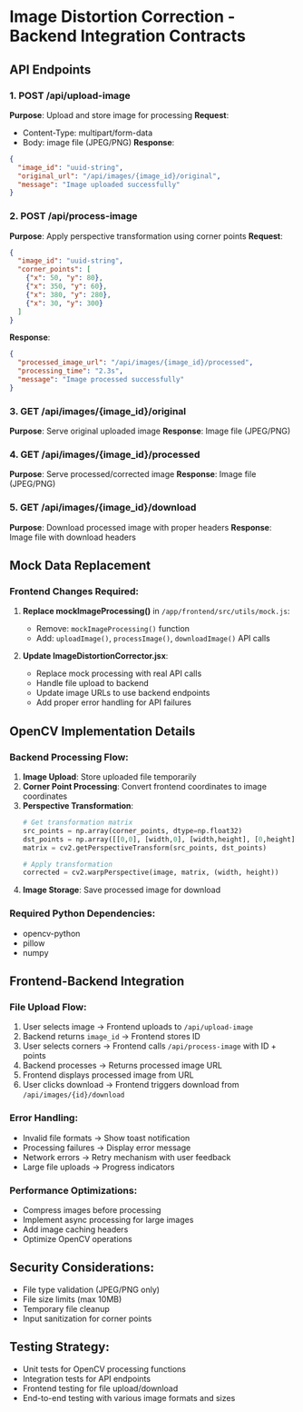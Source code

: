 # Image Distortion Correction - Backend Integration Contracts

## API Endpoints

### 1. POST /api/upload-image
**Purpose**: Upload and store image for processing
**Request**: 
- Content-Type: multipart/form-data
- Body: image file (JPEG/PNG)
**Response**:
```json
{
  "image_id": "uuid-string",
  "original_url": "/api/images/{image_id}/original",
  "message": "Image uploaded successfully"
}
```

### 2. POST /api/process-image
**Purpose**: Apply perspective transformation using corner points
**Request**:
```json
{
  "image_id": "uuid-string",
  "corner_points": [
    {"x": 50, "y": 80},
    {"x": 350, "y": 60}, 
    {"x": 380, "y": 280},
    {"x": 30, "y": 300}
  ]
}
```
**Response**:
```json
{
  "processed_image_url": "/api/images/{image_id}/processed",
  "processing_time": "2.3s",
  "message": "Image processed successfully"
}
```

### 3. GET /api/images/{image_id}/original
**Purpose**: Serve original uploaded image
**Response**: Image file (JPEG/PNG)

### 4. GET /api/images/{image_id}/processed  
**Purpose**: Serve processed/corrected image
**Response**: Image file (JPEG/PNG)

### 5. GET /api/images/{image_id}/download
**Purpose**: Download processed image with proper headers
**Response**: Image file with download headers

## Mock Data Replacement

### Frontend Changes Required:
1. **Replace mockImageProcessing()** in `/app/frontend/src/utils/mock.js`:
   - Remove: `mockImageProcessing()` function
   - Add: `uploadImage()`, `processImage()`, `downloadImage()` API calls

2. **Update ImageDistortionCorrector.jsx**:
   - Replace mock processing with real API calls
   - Handle file upload to backend
   - Update image URLs to use backend endpoints
   - Add proper error handling for API failures

## OpenCV Implementation Details

### Backend Processing Flow:
1. **Image Upload**: Store uploaded file temporarily
2. **Corner Point Processing**: Convert frontend coordinates to image coordinates
3. **Perspective Transformation**:
   ```python
   # Get transformation matrix
   src_points = np.array(corner_points, dtype=np.float32)
   dst_points = np.array([[0,0], [width,0], [width,height], [0,height]], dtype=np.float32)
   matrix = cv2.getPerspectiveTransform(src_points, dst_points)
   
   # Apply transformation
   corrected = cv2.warpPerspective(image, matrix, (width, height))
   ```
4. **Image Storage**: Save processed image for download

### Required Python Dependencies:
- opencv-python
- pillow
- numpy

## Frontend-Backend Integration

### File Upload Flow:
1. User selects image → Frontend uploads to `/api/upload-image`
2. Backend returns `image_id` → Frontend stores ID
3. User selects corners → Frontend calls `/api/process-image` with ID + points
4. Backend processes → Returns processed image URL
5. Frontend displays processed image from URL
6. User clicks download → Frontend triggers download from `/api/images/{id}/download`

### Error Handling:
- Invalid file formats → Show toast notification
- Processing failures → Display error message
- Network errors → Retry mechanism with user feedback
- Large file uploads → Progress indicators

### Performance Optimizations:
- Compress images before processing
- Implement async processing for large images
- Add image caching headers
- Optimize OpenCV operations

## Security Considerations:
- File type validation (JPEG/PNG only)
- File size limits (max 10MB)
- Temporary file cleanup
- Input sanitization for corner points

## Testing Strategy:
- Unit tests for OpenCV processing functions
- Integration tests for API endpoints
- Frontend testing for file upload/download
- End-to-end testing with various image formats and sizes